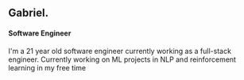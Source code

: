 ## Gabriel.
#### Software Engineer
I'm a 21 year old software engineer currently working as a full-stack engineer. Currently working on ML projects in NLP and reinforcement learning in my free time

